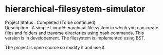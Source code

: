 # hierarchical-filesystem-simulator

Project Status : Completed (To be continued) <br />
Description : A simple Linux Hierarchical file system in which you can create files and folders and traverse directories using bash commands.
This version is in developement. The filesystem is implemented using BST.   

The project is open source so modify it and use it. 
